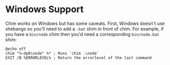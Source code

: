 # Windows Support

Chim works on Windows but has some caveats. First, Windows doesn't use shebangs so you'll
need to add a `.bat` shim in front of chim. For example, if you have a `bin/node` chim
then you'd need a corresponding `bin/node.bat` shim:

```batch
@echo off
chim "%~dp0\node" %* ; Runs `chim .\node`
EXIT /B %ERRORLEVEL% ; Return the errorlevel of the last command
```
